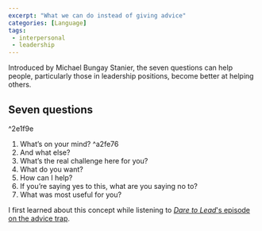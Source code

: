 ```yaml
---
excerpt: "What we can do instead of giving advice"
categories: [Language]
tags:
 - interpersonal
 - leadership
---
```

Introduced by Michael Bungay Stanier, the seven questions can help people, particularly those in leadership positions, become better at helping others. 

## Seven questions

^2e1f9e

1. What’s on your mind? ^a2fe76
2. And what else?
3. What’s the real challenge here for you?
4. What do you want?
5. How can I help?
6. If you’re saying yes to this, what are you saying no to?
7. What was most useful for you?

I first learned about this concept while listening to [*Dare to Lead*'s episode on the advice trap](https://brenebrown.com/podcast/brene-with-michael-bungay-stanier-on-the-advice-trap-and-staying-curious-just-a-little-longer/).